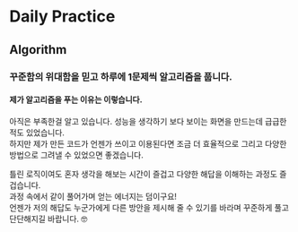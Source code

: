# Daily Practice

## Algorithm

### 꾸준함의 위대함을 믿고 하루에 1문제씩 알고리즘을 풉니다. 

#### 제가 알고리즘을 푸는 이유는 이렇습니다.
아직은 부족한걸 알고 있습니다. 성능을 생각하기 보다 보이는 화면을 만드는데 급급한적도 있었습니다.
<br/>하지만 제가 만든 코드가 언젠가 쓰이고 이용된다면 조금 더 효율적으로 그리고 다양한 방법으로 그려낼 수 있었으면 좋겠습니다.

틀린 로직이여도 혼자 생각을 해보는 시간이 즐겁고 다양한 해답을 이해하는 과정도 즐겁습니다.
<br/>과정 속에서 같이 풀어가며 얻는 에너지는 덤이구요!
<br/>언젠가 저의 해답도 누군가에게 다른 방안을 제시해 줄 수 있기를 바라며 꾸준하게 풀고 단단해지길 바랍니다. 🤓
